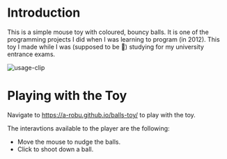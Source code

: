 # Introduction

This is a simple mouse toy with coloured, bouncy balls. It is one of the programming projects I did when I was learning to program (in 2012). This toy I made while I was (supposed to be 🙂) studying for my university entrance exams.

![usage-clip](usage-clip.gif)

# Playing with the Toy

Navigate to https://a-robu.github.io/balls-toy/ to play with the toy.

The interavtions available to the player are the following:
- Move the mouse to nudge the balls.
- Click to shoot down a ball.

